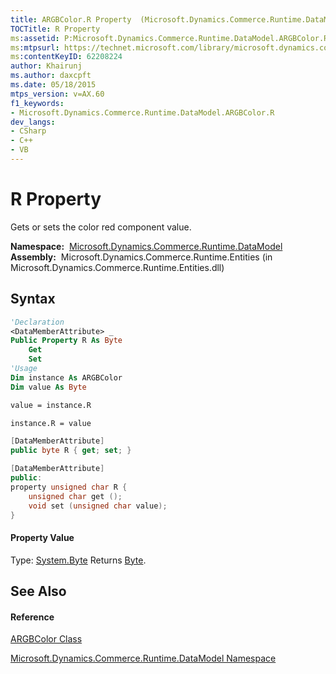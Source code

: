 ```yaml
---
title: ARGBColor.R Property  (Microsoft.Dynamics.Commerce.Runtime.DataModel)
TOCTitle: R Property
ms:assetid: P:Microsoft.Dynamics.Commerce.Runtime.DataModel.ARGBColor.R
ms:mtpsurl: https://technet.microsoft.com/library/microsoft.dynamics.commerce.runtime.datamodel.argbcolor.r(v=AX.60)
ms:contentKeyID: 62208224
author: Khairunj
ms.author: daxcpft
ms.date: 05/18/2015
mtps_version: v=AX.60
f1_keywords:
- Microsoft.Dynamics.Commerce.Runtime.DataModel.ARGBColor.R
dev_langs:
- CSharp
- C++
- VB
---
```


# R Property

Gets or sets the color red component value.

**Namespace:**  [Microsoft.Dynamics.Commerce.Runtime.DataModel](microsoft-dynamics-commerce-runtime-datamodel-namespace.md)  
**Assembly:**  Microsoft.Dynamics.Commerce.Runtime.Entities (in Microsoft.Dynamics.Commerce.Runtime.Entities.dll)

## Syntax

``` vb
'Declaration
<DataMemberAttribute> _
Public Property R As Byte
    Get
    Set
'Usage
Dim instance As ARGBColor
Dim value As Byte

value = instance.R

instance.R = value
```

``` csharp
[DataMemberAttribute]
public byte R { get; set; }
```

``` c++
[DataMemberAttribute]
public:
property unsigned char R {
    unsigned char get ();
    void set (unsigned char value);
}
```

#### Property Value

Type: [System.Byte](https://technet.microsoft.com/library/yyb1w04y\(v=ax.60\))  
Returns [Byte](https://technet.microsoft.com/library/yyb1w04y\(v=ax.60\)).  

## See Also

#### Reference

[ARGBColor Class](argbcolor-class-microsoft-dynamics-commerce-runtime-datamodel.md)

[Microsoft.Dynamics.Commerce.Runtime.DataModel Namespace](microsoft-dynamics-commerce-runtime-datamodel-namespace.md)

